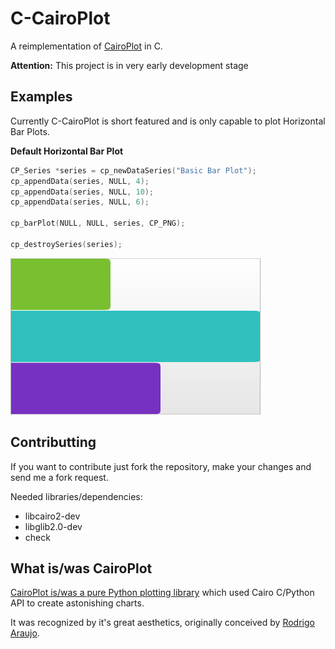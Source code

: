 C-CairoPlot
===========

A reimplementation of [CairoPlot](http://cairoplot.sourceforge.net/index.html)
in C.

**Attention:** This project is in very early development stage

Examples
--------

Currently C-CairoPlot is short featured and is only capable to plot Horizontal Bar Plots. 

**Default Horizontal Bar Plot**
```C
CP_Series *series = cp_newDataSeries("Basic Bar Plot");
cp_appendData(series, NULL, 4);
cp_appendData(series, NULL, 10);
cp_appendData(series, NULL, 6);

cp_barPlot(NULL, NULL, series, CP_PNG);

cp_destroySeries(series);
```
![Default Horizontal Bar Plot](https://github.com/magnunleno/C-CairoPlot/raw/master/examples/images/horiz_bar_plot.png)

Contributting
-------------

If you want to contribute just fork the repository, make your changes and send me a fork request.

Needed libraries/dependencies:
 * libcairo2-dev
 * libglib2.0-dev
 * check

What is/was CairoPlot
---------------------

[CairoPlot is/was a pure Python plotting
library](https://github.com/rodrigoaraujo01/cairoplot) which used Cairo C/Python API
to create astonishing charts.

It was recognized by it's great aesthetics, originally conceived by [Rodrigo
Araujo](https://github.com/rodrigoaraujo01).

